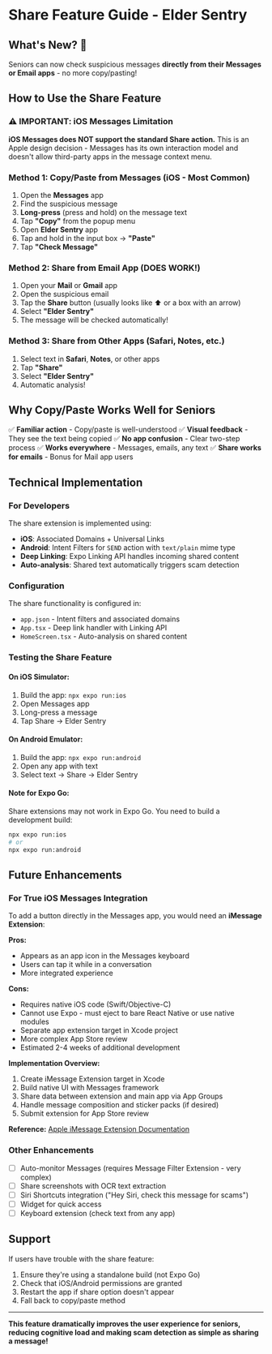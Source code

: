 # Share Feature Guide - Elder Sentry

## What's New? 🎉

Seniors can now check suspicious messages **directly from their Messages or Email apps** - no more copy/pasting!

## How to Use the Share Feature

### ⚠️ IMPORTANT: iOS Messages Limitation

**iOS Messages does NOT support the standard Share action.** This is an Apple design decision - Messages has its own interaction model and doesn't allow third-party apps in the message context menu.

### Method 1: Copy/Paste from Messages (iOS - Most Common)

1. Open the **Messages** app
2. Find the suspicious message
3. **Long-press** (press and hold) on the message text
4. Tap **"Copy"** from the popup menu
5. Open **Elder Sentry** app
6. Tap and hold in the input box → **"Paste"**
7. Tap **"Check Message"**

### Method 2: Share from Email App (DOES WORK!)

1. Open your **Mail** or **Gmail** app
2. Open the suspicious email
3. Tap the **Share** button (usually looks like ⬆️ or a box with an arrow)
4. Select **"Elder Sentry"**
5. The message will be checked automatically!

### Method 3: Share from Other Apps (Safari, Notes, etc.)

1. Select text in **Safari**, **Notes**, or other apps
2. Tap **"Share"**
3. Select **"Elder Sentry"**
4. Automatic analysis!

## Why Copy/Paste Works Well for Seniors

✅ **Familiar action** - Copy/paste is well-understood
✅ **Visual feedback** - They see the text being copied
✅ **No app confusion** - Clear two-step process
✅ **Works everywhere** - Messages, emails, any text
✅ **Share works for emails** - Bonus for Mail app users

## Technical Implementation

### For Developers

The share extension is implemented using:

- **iOS**: Associated Domains + Universal Links
- **Android**: Intent Filters for `SEND` action with `text/plain` mime type
- **Deep Linking**: Expo Linking API handles incoming shared content
- **Auto-analysis**: Shared text automatically triggers scam detection

### Configuration

The share functionality is configured in:
- `app.json` - Intent filters and associated domains
- `App.tsx` - Deep link handler with Linking API
- `HomeScreen.tsx` - Auto-analysis on shared content

### Testing the Share Feature

#### On iOS Simulator:
1. Build the app: `npx expo run:ios`
2. Open Messages app
3. Long-press a message
4. Tap Share → Elder Sentry

#### On Android Emulator:
1. Build the app: `npx expo run:android`
2. Open any app with text
3. Select text → Share → Elder Sentry

#### Note for Expo Go:
Share extensions may not work in Expo Go. You need to build a development build:
```bash
npx expo run:ios
# or
npx expo run:android
```

## Future Enhancements

### For True iOS Messages Integration

To add a button directly in the Messages app, you would need an **iMessage Extension**:

**Pros:**
- Appears as an app icon in the Messages keyboard
- Users can tap it while in a conversation
- More integrated experience

**Cons:**
- Requires native iOS code (Swift/Objective-C)
- Cannot use Expo - must eject to bare React Native or use native modules
- Separate app extension target in Xcode project
- More complex App Store review
- Estimated 2-4 weeks of additional development

**Implementation Overview:**
1. Create iMessage Extension target in Xcode
2. Build native UI with Messages framework
3. Share data between extension and main app via App Groups
4. Handle message composition and sticker packs (if desired)
5. Submit extension for App Store review

**Reference:** [Apple iMessage Extension Documentation](https://developer.apple.com/documentation/messages)

### Other Enhancements

- [ ] Auto-monitor Messages (requires Message Filter Extension - very complex)
- [ ] Share screenshots with OCR text extraction
- [ ] Siri Shortcuts integration ("Hey Siri, check this message for scams")
- [ ] Widget for quick access
- [ ] Keyboard extension (check text from any app)

## Support

If users have trouble with the share feature:
1. Ensure they're using a standalone build (not Expo Go)
2. Check that iOS/Android permissions are granted
3. Restart the app if share option doesn't appear
4. Fall back to copy/paste method

---

**This feature dramatically improves the user experience for seniors, reducing cognitive load and making scam detection as simple as sharing a message!**

